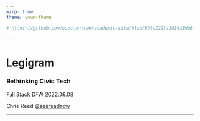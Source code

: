 ```yaml
---
marp: true
theme: your-theme

# https://github.com/quoctantran/academic-site/blob/836c2223a1d14b2de8aeeabe5540fe940c3d3c6a/content/slides/2020-achs/marp.md

---
```



# <!--fit--> Legigram
### <!--fit-->  Rethinking Civic Tech
Full Stack DFW
2022.06.08

Chris Reed
[@seereadnow](https:///twitter.com/seereadnow)

---
